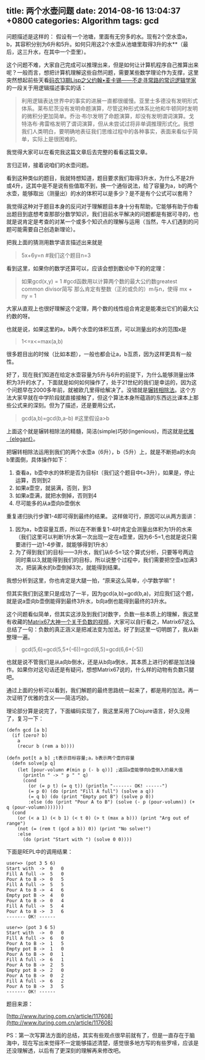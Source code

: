 title: 两个水壶问题
date: 2014-08-16 13:04:37 +0800
categories: Algorithm
tags: gcd
---

问题描述是这样的：
假设有一个池塘，里面有无穷多的水。现有2个空水壶a，b，其容积分别为6升和5升。如何只用这2个水壶从池塘里取得3升的水**（最后，这三升水，在其中一个壶里）。

这个问题不难，大家自己完成可以推理出来，但是如何让计算机程序自己推算出来呢？一般而言，想把计算机理解这些自然问题，需要某些数学理论作为支撑，这里突然想起前些天看[码农13期Lisp之父约翰•麦卡锡——不走寻常路的常识逻辑学家](http://www.ituring.com.cn/article/117596)的一段关于用逻辑描述事实的话：
> 利用逻辑表达世界中的事实的进展一直都很缓慢。亚里士多德没有发明形式体系。莱布尼茨没有发明命题演算，尽管这种形式体系比他和牛顿同时发明的微积分更加简单。乔治·布尔发明了命题演算，却没有发明谓词演算。戈特洛布·弗雷格发明了谓词演算，但从未尝试过将非单调推理形式化。我想我们人类明白，要明确地表征我们思维过程中的各种事实，表面来看似乎简单，实际上是很困难的。

我觉得大家可以在看完我这篇文章后去完整的看看这篇文章。

言归正转，接着说咱们的水壶问题。

看到这种类似的题目，我就特想知道，题目要求我们取得3升水，为什么不是2升或4升，这其中是不是说有些值取不到，换一个通俗说法，给了容量为a，b的两个水壶，能够取出（测量出）的水的体积可以是多少？是不是有个公式可以套用？

我觉得这种对于题目本身的反问对于理解题目本身十分有帮助，它能够有助于你看出题目到底想考查那部分数学知识，我们目前水平解决的问题都是有据可寻的，也就是说肯定是考查的对某一个或多个知识点的理解与运用（当然，牛人们遇到的问题可能需要自己创造新理论）。

把我上面的猜测用数学语言描述出来就是
> 5x+6y=n   #我们这个题目n=3

看到这里，如果你的数学还算可以，应该会想到数论中下的的定理：

> 如果gcd(x,y) = 1  #gcd函数用以计算两个数的最大公约数greatest common divisor简写
> 那么肯定有整数（正的或负的）m与n，使得
> mx + ny = 1

大家从直观上也很好理解这个定理，两个数的线性组合肯定是能凑出它们的最大公约数的呀。

也就是说，如果这里的a，b两个水壶的体积互质，可以测量出的水的范围x是
 
> 1<=x<=max(a,b)
 
很多题目出的时候（比如本题），一般也都会让a，b互质，因为这样更具有一般性。

好了，现在我们知道在给定水壶容量为5升与6升的前提下，为什么能够测量出体积为3升的水了，下面就是如何如何操作了，处于21世纪的我们是幸运的，因为这个问题早在2000多年前，就被欧几里得给解决了。没错就是[辗转相除法](http://zh.wikipedia.org/wiki/%E8%BE%97%E8%BD%AC%E7%9B%B8%E9%99%A4%E6%B3%95)。这个方法大家早就在中学阶段就直接接触了，但这个算法本身所蕴涵的东西远比课本上那些公式来的深刻。但为了描述，还是要用公式，

> gcd(a,b)=gcd(b,a-b) #这里假设a>b
 
上面这个就是辗转相除法的精髓，简洁(simple)巧妙(ingenious)，而这就是[优雅（elegant）](http://www.oxforddictionaries.com/us/definition/american_english/elegant?q=elegant)。

把辗转相除法运用到我们的两个水壶a（6升），b（5升）上，就是不断把a的水向b里面倒，具体操作如下：
1. 查看a，b壶中水的体积是否为目标t（我们这个题目中t=3升），如果是，停止运算，否则到2
2. 如果a壶空，就装满，否则，到3
3. 如果a壶满，就把水倒掉，否则到4
4. 尽可能多的从a壶向b壶倒水

重复递归执行步骤1-4即可得到最终的结果。
这样做可行，原因可以从两方面讲：

1. 因为a，b壶容量互质，所以在不断重复1-4时肯定会测量出体积为1升的水来（我们这里可以判断1升水第一次出现一定在a壶里，因为6-5=1,也就是说只需要进行一边1-4步骤，就能够得到1升水）
2. 为了得到我们的目标——3升水，我们从6-5=1这个算式分析，只要等号两边同时乘以3,就能得到我们的目标，所以说整个过程中，我们需要把空壶a加满3次，把装满水的b壶倒掉3次，就能得到结果。

我想分析到这里，你也肯定是大腿一拍，“原来这么简单，小学数学嘛”！

但其实我们到这里只是成功了一半，因为gcd(a,b)=gcd(b,a)，对应我们这个题，就是说a壶向b壶倒能得到最终3升水，b向a倒也能得到最终的3升水。

这个问题看似简单，但其实这涉及到我们对数字，负数一些本质上的理解，我这里有收藏的[Matrix67大神一个关于负数的视频](http://pan.baidu.com/s/1i321Tvn)，大家可以自行看之，Matrix67这么总结了一句：负数的真正涵义是把减法变为加法。好了到这里一切明朗了，我从新整理一遍。

 
> gcd(5,6)=gcd(5,5+(-6))=gcd(6,5)=gcd(6,6+(-5))

也就是说不管我们是从a向b倒水，还是从b向a倒水，其本质上进行的都是加法操作。如果你对这句话还是有疑问，想想Matrix67说的，什么样的动物有负数只腿吧。

通过上面的分析可以看到，我们解题的最终思路统一起来了，都是用的加法。再一次证明了优雅的含义——简洁巧妙。

理论部分算是说完了，下面编码实现了，我这里采用了Clojure语言，好久没用了，复习一下：
```
(defn gcd [a b]
  (if (zero? b)
    a
    (recur b (rem a b))))

(defn pot[t a b] ;t表示目标容量;a，b表示两个壶的容量
  (defn solve[p q]
    (let [pour-volumn #(min p (- b q))] ;返回a壶能够向b壶倒入的最大值
      (println " -> " p " " q)    
      (cond 
        (or (= p t) (= q t)) (println "------- OK! ------")
        (= p 0) (do (print "Fill A full") (solve a q))
        (= q b) (do (print "Empty pot B") (solve p 0))
        :else (do (print "Pour A to B") (solve (- p (pour-volumn)) (+ q (pour-volumn)))))))
  (cond 
    (or (< a 1) (< b 1) (< t 0) (> t (max a b))) (print "Arg out of range")
    (not (= (rem t (gcd a b)) 0)) (print "No solve!")
    :else 
      (do (print "Start with ") (solve 0 0))))

```
下面是REPL中的调用结果：
```
user=> (pot 3 5 6)
Start with  ->  0   0
Fill A full ->  5   0
Pour A to B ->  0   5
Fill A full ->  5   5
Pour A to B ->  4   6
Empty pot B ->  4   0
Pour A to B ->  0   4
Fill A full ->  5   4
Pour A to B ->  3   6
------- OK! ------

user=> (pot 3 6 5)
Start with  ->  0   0
Fill A full ->  6   0
Pour A to B ->  1   5
Empty pot B ->  1   0
Pour A to B ->  0   1
Fill A full ->  6   1
Pour A to B ->  2   5
Empty pot B ->  2   0
Pour A to B ->  0   2
Fill A full ->  6   2
Pour A to B ->  3   5
------- OK! ------

```

题目来源：

[http://www.ituring.com.cn/article/117608](http://www.ituring.com.cn/article/117608)

PS：第一次写算法方面的总结，其实有些观点很早前就有了，但是一直存在于脑海中，现在写出来觉得不一定能够描述清楚，感觉很多地方写的有些罗嗦，应该是还没理解透，以后有了更深刻的理解再来修改吧。
